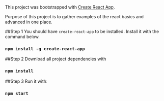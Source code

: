 This project was bootstrapped with [Create React App](https://github.com/facebookincubator/create-react-app).

Purpose of this project is to gather examples of the react basics and advanced in one place.

##Step 1
You should have `create-react-app` to be installed. Install it with the command below.
### `npm install -g create-react-app`

##Step 2
Download all project dependencies with
### `npm install`

##Step 3
Run it with:
### `npm start`
